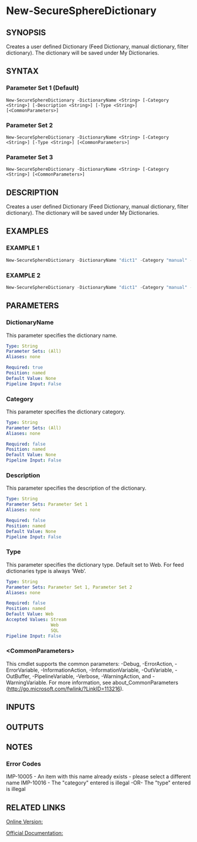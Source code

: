 ﻿# New-SecureSphereDictionary

## SYNOPSIS
Creates a user defined Dictionary (Feed Dictionary, manual dictionary, filter dictionary). The dictionary will be saved under My Dictionaries.

## SYNTAX

### Parameter Set 1 (Default)
```
New-SecureSphereDictionary -DictionaryName <String> [-Category <String>] [-Description <String>] [-Type <String>] [<CommonParameters>]
```

### Parameter Set 2
```
New-SecureSphereDictionary -DictionaryName <String> [-Category <String>] [-Type <String>] [<CommonParameters>]
```

### Parameter Set 3
```
New-SecureSphereDictionary -DictionaryName <String> [-Category <String>] [<CommonParameters>]
```

## DESCRIPTION
Creates a user defined Dictionary (Feed Dictionary, manual dictionary, filter dictionary). The dictionary will be saved under My Dictionaries.

## EXAMPLES

### EXAMPLE 1

```powershell
New-SecureSphereDictionary -DictionaryName "dict1" -Category "manual" -Description "my manual dictionary" -Type "SQL"
```

### EXAMPLE 2

```powershell
New-SecureSphereDictionary -DictionaryName "dict1" -Category "manual" -Description "my manual dictionary"
```

## PARAMETERS

### DictionaryName
This parameter specifies the dictionary name.

```yaml
Type: String
Parameter Sets: (All)
Aliases: none

Required: true
Position: named
Default Value: None
Pipeline Input: False
```

### Category
This parameter specifies the dictionary category.

```yaml
Type: String
Parameter Sets: (All)
Aliases: none

Required: false
Position: named
Default Value: None
Pipeline Input: False
```

### Description
This parameter specifies the description of the dictionary.

```yaml
Type: String
Parameter Sets: Parameter Set 1
Aliases: none

Required: false
Position: named
Default Value: None
Pipeline Input: False
```

### Type
This parameter specifies the dictionary type. Default set to Web. For feed dictionaries type is always ‘Web’.

```yaml
Type: String
Parameter Sets: Parameter Set 1, Parameter Set 2
Aliases: none

Required: false
Position: named
Default Value: Web
Accepted Values: Stream
                 Web
                 SQL
Pipeline Input: False
```

### \<CommonParameters\>
This cmdlet supports the common parameters: -Debug, -ErrorAction, -ErrorVariable, -InformationAction, -InformationVariable, -OutVariable, -OutBuffer, -PipelineVariable, -Verbose, -WarningAction, and -WarningVariable. For more information, see about_CommonParameters (http://go.microsoft.com/fwlink/?LinkID=113216).

## INPUTS

## OUTPUTS

## NOTES

### Error Codes
IMP-10005 - An item with this name already exists - please select a different name
IMP-10016 - The "category" entered is illegal -OR- The "type" entered is illegal

## RELATED LINKS

[Online Version:](https://github.com/akshinmustafayev/Documentation/MD)

[Official Documentation:](https://docs.imperva.com/bundle/v13.6-api-reference-guide/page/66920.htm)



